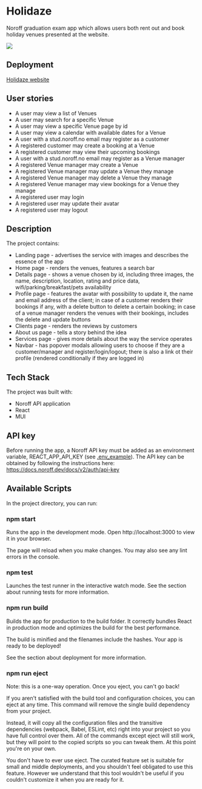 # Holidaze
Noroff graduation exam app which allows users both rent out and book holiday venues presented at the website.

<img src="Landing_page.png"></img>

## Deployment

[Holidaze website](https://holidaze-ekanat.netlify.app/)

## User stories

- A user may view a list of Venues
- A user may search for a specific Venue
- A user may view a specific Venue page by id
- A user may view a calendar with available dates for a Venue
- A user with a stud.noroff.no email may register as a customer
- A registered customer may create a booking at a Venue
- A registered customer may view their upcoming bookings
- A user with a stud.noroff.no email may register as a Venue manager
- A registered Venue manager may create a Venue
- A registered Venue manager may update a Venue they manage
- A registered Venue manager may delete a Venue they manage
- A registered Venue manager may view bookings for a Venue they manage
- A registered user may login
- A registered user may update their avatar
- A registered user may logout

## Description

The project contains:

- Landing page - advertises the service with images and describes the essence of the app 
- Home page - renders the venues, features a search bar
- Details page  - shows a venue chosen by id, including three images, the name, description, location, rating and price data, wifi/parking/breakfast/pets availability
- Profile page - features the avatar with possibility to update it, the name and email address of the client; in case of a customer renders their bookings if any, with a delete button to delete a certain booking; in case of a venue manager renders the venues with their bookings, includes the delete and update buttons
- Clients page - renders the reviews by customers
- About us page - tells a story behind the idea
- Services page - gives more details about the way the service operates
- Navbar - has popover modals allowing users to choose if they are a customer/manager and register/login/logout; there is also a link ot their profile (rendered conditionally if they are logged in)

## Tech Stack

The project was built with:

- Noroff API application
- React
- MUI

## API key
Before running the app, a Noroff API key must be added as an environment variable, REACT_APP_API_KEY (see [.env_example](.env_example)). The API key can be obtained by following the instructions here: https://docs.noroff.dev/docs/v2/auth/api-key

## Available Scripts
In the project directory, you can run:

### npm start
Runs the app in the development mode.
Open http://localhost:3000 to view it in your browser.

The page will reload when you make changes.
You may also see any lint errors in the console.

### npm test
Launches the test runner in the interactive watch mode.
See the section about running tests for more information.

### npm run build
Builds the app for production to the build folder.
It correctly bundles React in production mode and optimizes the build for the best performance.

The build is minified and the filenames include the hashes.
Your app is ready to be deployed!

See the section about deployment for more information.

### npm run eject
Note: this is a one-way operation. Once you eject, you can't go back!

If you aren't satisfied with the build tool and configuration choices, you can eject at any time. This command will remove the single build dependency from your project.

Instead, it will copy all the configuration files and the transitive dependencies (webpack, Babel, ESLint, etc) right into your project so you have full control over them. All of the commands except eject will still work, but they will point to the copied scripts so you can tweak them. At this point you're on your own.

You don't have to ever use eject. The curated feature set is suitable for small and middle deployments, and you shouldn't feel obligated to use this feature. However we understand that this tool wouldn't be useful if you couldn't customize it when you are ready for it.



